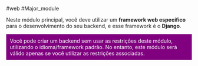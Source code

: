 #web #Major_module

Neste módulo principal, você deve utilizar um **framework web específico** para o desenvolvimento do seu backend, e esse framework é o **Django**.

<div style="background-color: purple; color: white; padding: 10px;">
Você pode criar um backend sem usar as restrições deste módulo, utilizando o idioma/framework padrão. No entanto, este módulo será válido apenas se você utilizar as restrições associadas.
</div>
